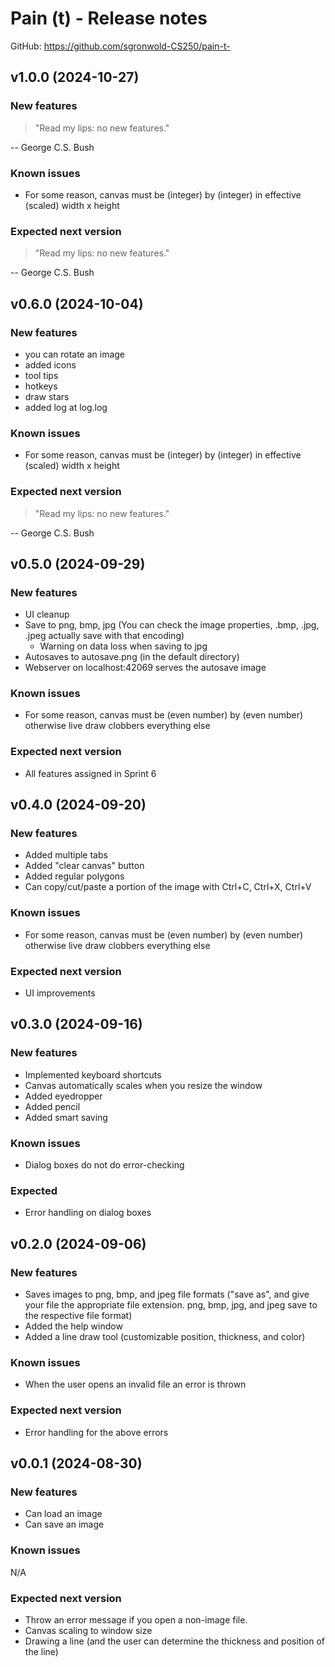 # Pain (t) - Release notes

GitHub: https://github.com/sgronwold-CS250/pain-t-

## v1.0.0 (2024-10-27)

### New features

> "Read my lips: no new features."

-- George C.S. Bush

### Known issues

- For some reason, canvas must be (integer) by (integer) in effective (scaled)
width x height

### Expected next version

> "Read my lips: no new features."

-- George C.S. Bush

## v0.6.0 (2024-10-04)

### New features

- you can rotate an image
- added icons
- tool tips
- hotkeys
- draw stars
- added log at log.log

### Known issues

- For some reason, canvas must be (integer) by (integer) in effective (scaled)
width x height

### Expected next version

> "Read my lips: no new features."

-- George C.S. Bush

## v0.5.0 (2024-09-29)

### New features

- UI cleanup
- Save to png, bmp, jpg (You can check the image properties, .bmp, .jpg, .jpeg actually save with that encoding)
  - Warning on data loss when saving to jpg
- Autosaves to autosave.png (in the default directory)
- Webserver on localhost:42069 serves the autosave image

### Known issues

- For some reason, canvas must be (even number) by (even number) otherwise live draw clobbers everything else

### Expected next version

- All features assigned in Sprint 6

## v0.4.0 (2024-09-20)

### New features

- Added multiple tabs
- Added "clear canvas" button
- Added regular polygons
- Can copy/cut/paste a portion of the image with Ctrl+C, Ctrl+X, Ctrl+V

### Known issues

- For some reason, canvas must be (even number) by (even number) otherwise live draw clobbers everything else

### Expected next version

- UI improvements

## v0.3.0 (2024-09-16)

### New features

- Implemented keyboard shortcuts
- Canvas automatically scales when you resize the window
- Added eyedropper
- Added pencil
- Added smart saving

### Known issues

- Dialog boxes do not do error-checking

### Expected

- Error handling on dialog boxes

## v0.2.0 (2024-09-06)

### New features

- Saves images to png, bmp, and jpeg file formats ("save as", and give your file the appropriate file extension. png, bmp, jpg, and jpeg save to the respective file format)
- Added the help window
- Added a line draw tool (customizable position, thickness, and color)

### Known issues

- When the user opens an invalid file an error is thrown

### Expected next version

- Error handling for the above errors


## v0.0.1 (2024-08-30)

### New features

- Can load an image
- Can save an image

### Known issues

N/A

### Expected next version

- Throw an error message if you open a non-image file.
- Canvas scaling to window size
- Drawing a line (and the user can determine the thickness and position of the line)